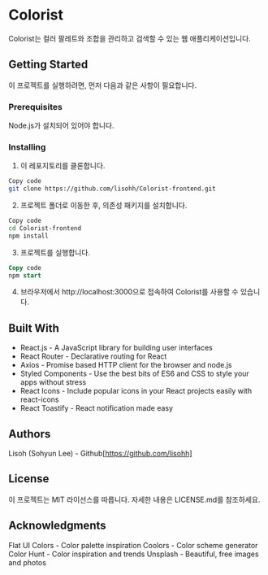 # Colorist
Colorist는 컬러 팔레트와 조합을 관리하고 검색할 수 있는 웹 애플리케이션입니다.

## Getting Started
이 프로젝트를 실행하려면, 먼저 다음과 같은 사항이 필요합니다.

### Prerequisites
Node.js가 설치되어 있어야 합니다.

### Installing

1. 이 레포지토리를 클론합니다.

```bash
Copy code
git clone https://github.com/lisohh/Colorist-frontend.git
```

2. 프로젝트 폴더로 이동한 후, 의존성 패키지를 설치합니다.

```bash
Copy code
cd Colorist-frontend
npm install
```

3. 프로젝트를 실행합니다.

```sql
Copy code
npm start
```

4. 브라우저에서 http://localhost:3000으로 접속하여 Colorist를 사용할 수 있습니다.

## Built With

- React.js - A JavaScript library for building user interfaces<br>
- React Router - Declarative routing for React<br>
- Axios - Promise based HTTP client for the browser and node.js<br>
- Styled Components - Use the best bits of ES6 and CSS to style your apps without stress<br>
- React Icons - Include popular icons in your React projects easily with react-icons<br>
- React Toastify - React notification made easy<br>

## Authors

Lisoh (Sohyun Lee) - Github[https://github.com/lisohh]

## License
이 프로젝트는 MIT 라이선스를 따릅니다. 자세한 내용은 LICENSE.md를 참조하세요.

## Acknowledgments

Flat UI Colors - Color palette inspiration
Coolors - Color scheme generator
Color Hunt - Color inspiration and trends
Unsplash - Beautiful, free images and photos
